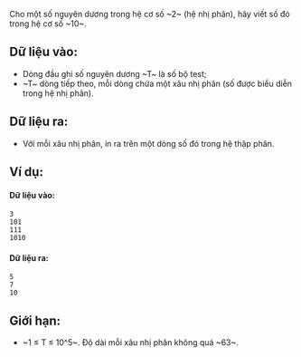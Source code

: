 Cho một số nguyên dương trong hệ cơ số ~2~ (hệ nhị phân), hãy viết số đó trong hệ cơ số ~10~.

## Dữ liệu vào:
- Dòng đầu ghi số nguyên dương ~T~ là số bộ test;
- ~T~ dòng tiếp theo, mỗi dòng chứa một xâu nhị phân (số được biểu diễn trong hệ nhị phân).

## Dữ liệu ra:
- Với mỗi xâu nhị phân, in ra trên một dòng số đó trong hệ thập phân.

## Ví dụ:
#### Dữ liệu vào:
```
3
101
111
1010
```

#### Dữ liệu ra:
```
5
7
10
```

## Giới hạn:
- ~1 ≤ T ≤ 10^5~. Độ dài mỗi xâu nhị phân không quá ~63~.